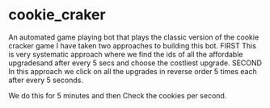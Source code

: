 # cookie_craker
An automated game playing bot that plays the classic version of the cookie cracker game
I have taken two approaches to building this bot.
FIRST
This is very systematic approach where we find the ids of all the affordable upgradesand after every 5 secs and choose the costliest upgrade.
SECOND
In this approach we click on all the upgrades in reverse order 5 times each after every 5 seconds.

We do this for 5 minutes and then Check the cookies per second.
